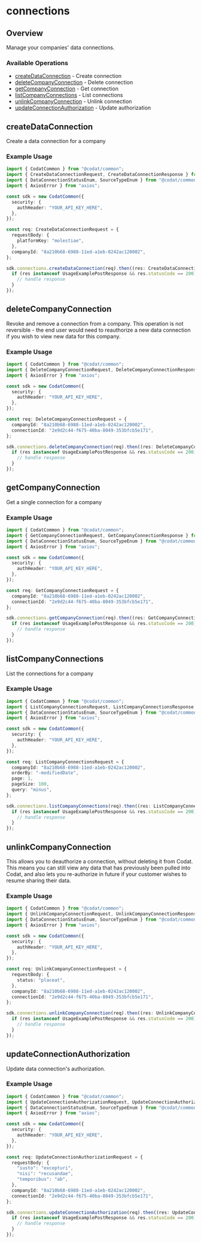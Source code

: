 # connections

## Overview

Manage your companies' data connections.

### Available Operations

* [createDataConnection](#createdataconnection) - Create connection
* [deleteCompanyConnection](#deletecompanyconnection) - Delete connection
* [getCompanyConnection](#getcompanyconnection) - Get connection
* [listCompanyConnections](#listcompanyconnections) - List connections
* [unlinkCompanyConnection](#unlinkcompanyconnection) - Unlink connection
* [updateConnectionAuthorization](#updateconnectionauthorization) - Update authorization

## createDataConnection

Create a data connection for a company

### Example Usage

```typescript
import { CodatCommon } from "@codat/common";
import { CreateDataConnectionRequest, CreateDataConnectionResponse } from "@codat/common/dist/sdk/models/operations";
import { DataConnectionStatusEnum, SourceTypeEnum } from "@codat/common/dist/sdk/models/shared";
import { AxiosError } from "axios";

const sdk = new CodatCommon({
  security: {
    authHeader: "YOUR_API_KEY_HERE",
  },
});

const req: CreateDataConnectionRequest = {
  requestBody: {
    platformKey: "molestiae",
  },
  companyId: "8a210b68-6988-11ed-a1eb-0242ac120002",
};

sdk.connections.createDataConnection(req).then((res: CreateDataConnectionResponse | AxiosError) => {
  if (res instanceof UsageExamplePostResponse && res.statusCode == 200) {
    // handle response
  }
});
```

## deleteCompanyConnection

Revoke and remove a connection from a company.
This operation is not reversible - the end user would need to reauthorize a new data connection if you wish to view new data for this company.

### Example Usage

```typescript
import { CodatCommon } from "@codat/common";
import { DeleteCompanyConnectionRequest, DeleteCompanyConnectionResponse } from "@codat/common/dist/sdk/models/operations";
import { AxiosError } from "axios";

const sdk = new CodatCommon({
  security: {
    authHeader: "YOUR_API_KEY_HERE",
  },
});

const req: DeleteCompanyConnectionRequest = {
  companyId: "8a210b68-6988-11ed-a1eb-0242ac120002",
  connectionId: "2e9d2c44-f675-40ba-8049-353bfcb5e171",
};

sdk.connections.deleteCompanyConnection(req).then((res: DeleteCompanyConnectionResponse | AxiosError) => {
  if (res instanceof UsageExamplePostResponse && res.statusCode == 200) {
    // handle response
  }
});
```

## getCompanyConnection

Get a single connection for a company

### Example Usage

```typescript
import { CodatCommon } from "@codat/common";
import { GetCompanyConnectionRequest, GetCompanyConnectionResponse } from "@codat/common/dist/sdk/models/operations";
import { DataConnectionStatusEnum, SourceTypeEnum } from "@codat/common/dist/sdk/models/shared";
import { AxiosError } from "axios";

const sdk = new CodatCommon({
  security: {
    authHeader: "YOUR_API_KEY_HERE",
  },
});

const req: GetCompanyConnectionRequest = {
  companyId: "8a210b68-6988-11ed-a1eb-0242ac120002",
  connectionId: "2e9d2c44-f675-40ba-8049-353bfcb5e171",
};

sdk.connections.getCompanyConnection(req).then((res: GetCompanyConnectionResponse | AxiosError) => {
  if (res instanceof UsageExamplePostResponse && res.statusCode == 200) {
    // handle response
  }
});
```

## listCompanyConnections

List the connections for a company

### Example Usage

```typescript
import { CodatCommon } from "@codat/common";
import { ListCompanyConnectionsRequest, ListCompanyConnectionsResponse } from "@codat/common/dist/sdk/models/operations";
import { DataConnectionStatusEnum, SourceTypeEnum } from "@codat/common/dist/sdk/models/shared";
import { AxiosError } from "axios";

const sdk = new CodatCommon({
  security: {
    authHeader: "YOUR_API_KEY_HERE",
  },
});

const req: ListCompanyConnectionsRequest = {
  companyId: "8a210b68-6988-11ed-a1eb-0242ac120002",
  orderBy: "-modifiedDate",
  page: 1,
  pageSize: 100,
  query: "minus",
};

sdk.connections.listCompanyConnections(req).then((res: ListCompanyConnectionsResponse | AxiosError) => {
  if (res instanceof UsageExamplePostResponse && res.statusCode == 200) {
    // handle response
  }
});
```

## unlinkCompanyConnection

This allows you to deauthorize a connection, without deleting it from Codat. This means you can still view any data that has previously been pulled into Codat, and also lets you re-authorize in future if your customer wishes to resume sharing their data.

### Example Usage

```typescript
import { CodatCommon } from "@codat/common";
import { UnlinkCompanyConnectionRequest, UnlinkCompanyConnectionResponse } from "@codat/common/dist/sdk/models/operations";
import { DataConnectionStatusEnum, SourceTypeEnum } from "@codat/common/dist/sdk/models/shared";
import { AxiosError } from "axios";

const sdk = new CodatCommon({
  security: {
    authHeader: "YOUR_API_KEY_HERE",
  },
});

const req: UnlinkCompanyConnectionRequest = {
  requestBody: {
    status: "placeat",
  },
  companyId: "8a210b68-6988-11ed-a1eb-0242ac120002",
  connectionId: "2e9d2c44-f675-40ba-8049-353bfcb5e171",
};

sdk.connections.unlinkCompanyConnection(req).then((res: UnlinkCompanyConnectionResponse | AxiosError) => {
  if (res instanceof UsageExamplePostResponse && res.statusCode == 200) {
    // handle response
  }
});
```

## updateConnectionAuthorization

Update data connection's authorization.

### Example Usage

```typescript
import { CodatCommon } from "@codat/common";
import { UpdateConnectionAuthorizationRequest, UpdateConnectionAuthorizationResponse } from "@codat/common/dist/sdk/models/operations";
import { DataConnectionStatusEnum, SourceTypeEnum } from "@codat/common/dist/sdk/models/shared";
import { AxiosError } from "axios";

const sdk = new CodatCommon({
  security: {
    authHeader: "YOUR_API_KEY_HERE",
  },
});

const req: UpdateConnectionAuthorizationRequest = {
  requestBody: {
    "iusto": "excepturi",
    "nisi": "recusandae",
    "temporibus": "ab",
  },
  companyId: "8a210b68-6988-11ed-a1eb-0242ac120002",
  connectionId: "2e9d2c44-f675-40ba-8049-353bfcb5e171",
};

sdk.connections.updateConnectionAuthorization(req).then((res: UpdateConnectionAuthorizationResponse | AxiosError) => {
  if (res instanceof UsageExamplePostResponse && res.statusCode == 200) {
    // handle response
  }
});
```
